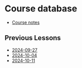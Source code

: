 # Course database

- [Course notes](https://ati-ozgur.github.io/course-database/)

## Previous Lessons

- [2024-09-27](2024/2024-09-27.md)
- [2024-10-04](2024/2024-10-04.md)
- [2024-10-11](2024/2024-10-11.md)
